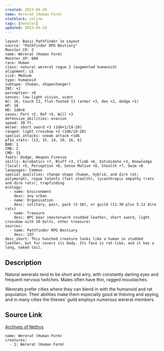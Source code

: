 ```yaml
---
created: 2023-04-28
name: Wererat (Human Form)
statblock: inline
tags: [monster]
updated: 2023-04-28
---
```

```statblock
layout: Basic Pathfinder 1e Layout
source: "Pathfinder RPG Bestiary"
Monster_CR: 2
name: Wererat (Human Form)
Monster_XP: 600
race: Human
class: natural wererat rogue 2 (augmented humanoid)
alignment: LE
size: Medium
type: humanoid
subtype: (human, shapechanger)
INI: +2
perception: +8
senses: low-light vision, scent
AC: 16, touch 13, flat-footed 13 (armor +3, dex +2, dodge +1)
HP: 18
HD: 2d8+6
saves: Fort +2, Ref +5, Will +3
defensive_abilities: evasion
speed: 30 ft.
melee: short sword +3 (1d6+1/19-20)
ranged: light crossbow +3 (1d8/19-20)
special_attacks: sneak attack +1d6
pf1e_stats: [13, 15, 14, 10, 16, 6]
BAB: 1
CMB: 2
CMD: 15
feats: Dodge, Weapon Finesse
skills: Acrobatics +7, Bluff +3, Climb +6, Intimidate +3, Knowledge (local) +5, Perception +8, Sense Motive +8, Stealth +7, Swim +6
languages: Common
special_qualities: change shape (human, hybrid, and dire rat; polymorph), rogue talents (fast stealth), lycanthropic empathy (rats and dire rats), trapfinding
ecology:
  - name: Environment
    desc: any urban
  - name: Organisation
    desc: solitary, pair, pack (5-10), or guild (11-30 plus 5-12 dire rats)
  - name: Treasure
    desc: NPC Gear (masterwork studded leather, short sword, light crossbow with 20 bolts, other treasure)
sources:
  - name: Pathfinder RPG Bestiary
    desc: 197
desc_short: This hunched creature looks like a human in studded leather, but fur covers its body. Its face is rat-like, and it has a long, naked tail.
```
## Description
Natural wererats tend to be short and wiry, with constantly darting eyes and frequent nervous twitches. Males often have thin, ragged moustaches.

Wererats prefer cities where they can blend in with the humanoid and rat population. Their abilities make them especially good at thieving and spying, and in many cities the thieves’ guild employs numerous wererat members.
## Source Link
[Archives of Nethys](https://aonprd.com/MonsterDisplay.aspx?ItemName=Wererat%20(Human%20Form))
```encounter-table
name: Wererat (Human Form)
creatures:
  - 1: Wererat (Human Form)
```
